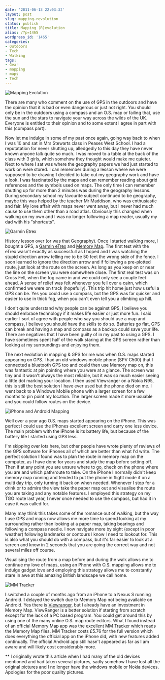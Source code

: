 ```yaml
---
date: '2011-06-13 22:03:32'
layout: post
slug: mapping-revolution
status: publish
title: Mapping (R)evolution
alias: /?p=1465
wordpress_id: '1465'
categories:
- Outdoors
- Tech
- Walking
tags:
- Gear
- mapping
- maps
- Tech
---
```


![Mapping Evolution](http://dl.dropbox.com/u/2657852/website/images/Mapping-Evolution-2011-004.jpg) 

There are many who comment on the use of GPS in the outdoors and have the opinion that it is bad or even dangerous or just not right. You should only be in the outdoors using a compass and an O.S. map or failing that, use the sun and the stars to navigate your way across the wilds of the UK. Everyone is entitled to their opinion and to some extent I agree in part with this (compass part). 
<!-- more -->
Now let me indulge in some of my past once again, going way back to when I was 10 and sat in Mrs Stewarts class in Peases West School. I had a reputatation for never shutting up, alledgedly to this day they have never known anyone talk quite so much. I was moved to a table at the back of the class with 3 girls, which somehow they thought would make me quieter. Next to where I sat was where the geography papers we had just started to work on were stored. I can remember during a lesson where we were supposed to be drawing I decided to take out my geography work and have a look. I was fascinated by the maps and can remember reading about grid references and the symbols used on maps. The only time I can remember shutting up for more than 2 minutes was during the geography lessons. During secondary school my favourite subject continued to be geography, maybe this was helped by the teacher Mr Maddison, who was enthusiastic and fair. My love affair with maps never went away, but I never had much cause to use them other than a road atlas. Obviously this changed when walking on my own and I was no longer following a map reader, usually my dad with his "shortcuts". 

![Garmin Etrex](http://dl.dropbox.com/u/2657852/website/images/Etrex..jpg)

History lesson over (or was that Geography). Once I started walking more, I bought a GPS, a [Garmin eTrex](https://buy.garmin.com/shop/shop.do?pID=6403) and [Memory Map](http://www.memory-map.co.uk/). The first test with the eTrex wasn't exactly as successfull as I hoped and I was watching the stupid direction arrow telling me to be 50 feet the wrong side of the fence. I soon learned to ignore the direction arrow and if following a pre-plotted route, just look at the route on the screen. As long as you keep on or near the line on the screen you were somewhere close. The first real test was on Cross Fell, when the fog came in and we could only see a couple feet ahead. A sense of relief was felt whenever you fell over a cairn, which confirmed we were on track (hopefully). This trip hit home just how useful a GPS can be. Yes you could use a compass, but the GPS was far quicker and easier to use in thick fog, when you can't even tell you a climbing up hill. 

I don't quite understand why people can be against GPS, I believe you should embrace technology if it makes life easier or just more fun. I said earlier I sort of agree with people who say you should use a map and compass, I believe you should have the skills to do so. Batteries go flat, GPS can break and having a map and compass as a backup could save your life. There are negatives that I have been guilty of in my past to using a GPS. I have sometimes spent half of the walk staring at the GPS screen rather than looking at my surroundings and enjoying them. 

The next evolution in mapping & GPS for me was when O.S. maps started appearing on GPS. I had an old windows mobile phone (SPV C500) that I connected a bluetooth GPS too and could then use Memory map on, this was fantastic at pin pointing where you were at a glance. The screen was tiny and it wasn't always the most reliable, but it was so much easier seeing a little dot marking your location. I then used Viewranger on a Nokia N95, this is still the best solution I have ever used but the phone died on me. I went back to a Windows Mobile phone with a larger screen for a few months to pin point my location. The larger screen made it more usuable and you could follow routes on the device. 

![iPhone and Android Mapping](http://dl.dropbox.com/u/2657852/website/images/Mapping-Evolution-2011-009.jpg) 

Well over a year ago O.S. maps started appearing on the iPhone. This was perfect I could use the iPhones excellent screen and carry one less device. The main problem with the iPhone is its battery life, but because of the battery life I started using GPS less. 

I'm skipping over lots here, but other people have wrote plenty of reviews of the GPS software for iPhones all of which are better than what I'd write. The perfect solution I found was to plan the route in memory map on the computer, as I have done for years and study the map before setting off. Then if at any point you are unsure where to go, check on the phone where you are and which path/route to take. On the iPhone I normally didn't keep memory map running and tended to put the phone in flight mode if on a multi day trip, only turning it back on when needed. Whenever I stop for a drink or to admire the view take the paper map out and visualise the route you are taking and any notable features. I employed this strategy on my TGO route last year, I never once needed to use the compass, but had it in case it was called for. 

Many may think this takes some of the romance out of walking, but the way I use GPS and maps now allows me more time to spend looking at my surrounding rather than looking at a paper map, taking bearings and following a compass needle. I now navigate more by sight (except in poor weather) following landmarks or contours I know I need to lookout for. This is also what you should do with a compass, but it's far easier to look at a screen and know in 2 seconds that you are going the correct way and not several miles off course. 

Visualising the route from a map before and during the walk allows me to continue my love of maps, using an Phone with O.S. mapping allows me to indulge gadget love and employing this strategy allows me to constantly stare in awe at this amazing British landscape we call home. 

![MM Tracker](http://dl.dropbox.com/u/2657852/website/images/Stanhope-Dene-MM-Tracker-003.jpg) 

I switched a couple of months ago from an iPhone to a Nexus S running Android. I delayed the switch due to Memory Map not being available on Android. Yes there is [Viewranger](http://www.viewranger.com/), but I already have an investment in Memory Map. ViewRanger is a better solution if starting from scratch except for the lack of a PC based program. You could get around this by using one of the many online O.S. map route editors. What I found instead of an official Memory Map app was the excellent [MM Tracker](https://market.android.com/details?id=com.meixi) which reads the Memory Map files. MM Tracker costs £5.76 for the full version which does everything the official app on the iPhone did, with new features added continually. The official Android app still hasn't appeared as far as I am aware and will likely cost considerably more. 

** I originally wrote this article when I had many of the old devices mentioned and had taken several pictures, sadly somehow I have lost all the original pictures and I no longer have the windows mobile or Nokia devices. Apologies for the poor quality pictures.
